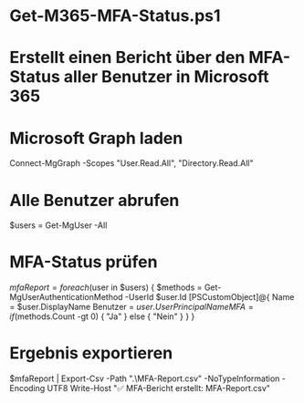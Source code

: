 
# Get-M365-MFA-Status.ps1
# Erstellt einen Bericht über den MFA-Status aller Benutzer in Microsoft 365

# Microsoft Graph laden
Connect-MgGraph -Scopes "User.Read.All", "Directory.Read.All"

# Alle Benutzer abrufen
$users = Get-MgUser -All

# MFA-Status prüfen
$mfaReport = foreach ($user in $users) {
    $methods = Get-MgUserAuthenticationMethod -UserId $user.Id
    [PSCustomObject]@{
        Name      = $user.DisplayName
        Benutzer  = $user.UserPrincipalName
        MFA       = if ($methods.Count -gt 0) { "Ja" } else { "Nein" }
    }
}

# Ergebnis exportieren
$mfaReport | Export-Csv -Path ".\MFA-Report.csv" -NoTypeInformation -Encoding UTF8
Write-Host "✅ MFA-Bericht erstellt: MFA-Report.csv"
